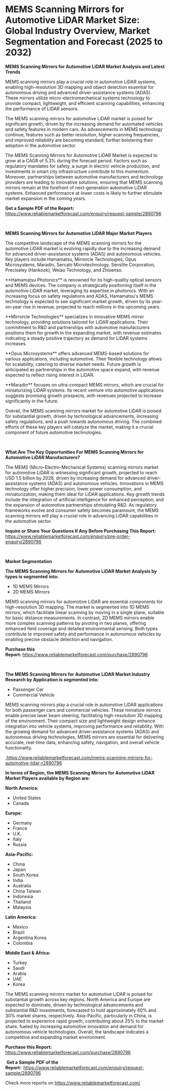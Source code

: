 <p><h1>MEMS Scanning Mirrors for Automotive LiDAR Market Size: Global Industry Overview, Market Segmentation and Forecast (2025 to 2032)</h1></p><p><strong>MEMS Scanning Mirrors for Automotive LiDAR Market Analysis and Latest Trends</strong></p>
<p><p>MEMS scanning mirrors play a crucial role in automotive LiDAR systems, enabling high-resolution 3D mapping and object detection essential for autonomous driving and advanced driver-assistance systems (ADAS). These mirrors utilize micro-electromechanical systems technology to provide compact, lightweight, and efficient scanning capabilities, enhancing the performance of LiDAR sensors.</p><p>The MEMS scanning mirrors for automotive LiDAR market is poised for significant growth, driven by the increasing demand for automated vehicles and safety features in modern cars. As advancements in MEMS technology continue, features such as better resolution, higher scanning frequencies, and improved reliability are becoming standard, further bolstering their adoption in the automotive sector.</p><p>The MEMS Scanning Mirrors for Automotive LiDAR Market is expected to grow at a CAGR of 5.3% during the forecast period. Factors such as regulatory mandates for safety, a surge in electric vehicle production, and investments in smart city infrastructure contribute to this momentum. Moreover, partnerships between automotive manufacturers and technology providers are leading to innovative solutions, ensuring that MEMS scanning mirrors remain at the forefront of next-generation automotive LiDAR systems. Enhanced performance at lower costs is likely to further stimulate market expansion in the coming years.</p></p>
<p><strong>Get a Sample PDF of the Report:&nbsp;</strong> <a href="https://www.reliablemarketforecast.com/enquiry/request-sample/2890796?utm_campaign=2202&utm_medium=2&utm_source=Github&utm_content=ia&utm_term=14032025&utm_id=mems-scanning-mirrors-for-automotive-lidar">https://www.reliablemarketforecast.com/enquiry/request-sample/2890796</a></p>
<p>&nbsp;</p>
<p><strong>MEMS Scanning Mirrors for Automotive LiDAR Major Market Players</strong></p>
<p><p>The competitive landscape of the MEMS scanning mirrors for the automotive LiDAR market is evolving rapidly due to the increasing demand for advanced driver-assistance systems (ADAS) and autonomous vehicles. Key players include Hamamatsu, Mirrorcle Technologies, Opus Microsystems, Maradin, Sercalo Microtechnology, Senslite Corporation, Preciseley (Hankook), Weiao Technology, and Zhisenso.</p><p>**Hamamatsu Photonics** is renowned for its high-quality optical sensors and MEMS devices. The company is strategically positioning itself in the automotive LiDAR market, leveraging its expertise in photonics. With an increasing focus on safety regulations and ADAS, Hamamatsu's MEMS technology is expected to see significant market growth, driven by its year-on-year rise in revenue, projected to reach millions in the upcoming years.</p><p>**Mirrorcle Technologies** specializes in innovative MEMS mirror technology, providing solutions tailored for LiDAR applications. Their commitment to R&D and partnerships with automotive manufacturers positions them for growth in the expanding market, with revenue estimates indicating a steady positive trajectory as demand for LiDAR systems increases.</p><p>**Opus Microsystems** offers advanced MEMS-based solutions for various applications, including automotive. Their flexible technology allows for scalability, catering to diverse market needs. Future growth is anticipated as partnerships in the automotive space expand, with revenue expected to reflect rising interest in LiDAR.</p><p>**Maradin** focuses on ultra-compact MEMS mirrors, which are crucial for miniaturizing LiDAR systems. Its recent venture into automotive applications suggests promising growth prospects, with revenues projected to increase significantly in the future.</p><p>Overall, the MEMS scanning mirrors market for automotive LiDAR is poised for substantial growth, driven by technological advancements, increasing safety regulations, and a push towards autonomous driving. The combined efforts of these key players will catalyze the market, making it a crucial component of future automotive technologies.</p></p>
<p>&nbsp;</p>
<p><strong>What Are The Key Opportunities For MEMS Scanning Mirrors for Automotive LiDAR Manufacturers?</strong></p>
<p><p>The MEMS (Micro-Electro-Mechanical Systems) scanning mirrors market for automotive LiDAR is witnessing significant growth, projected to reach USD 1.5 billion by 2028, driven by increasing demand for advanced driver-assistance systems (ADAS) and autonomous vehicles. Innovations in MEMS technology offer higher precision, lower power consumption, and miniaturization, making them ideal for LiDAR applications. Key growth trends include the integration of artificial intelligence for enhanced perception, and the expansion of automotive partnerships stimulating R&D. As regulatory frameworks evolve and consumer safety becomes paramount, the MEMS scanning mirrors will play a crucial role in advancing LiDAR capabilities in the automotive sector.</p></p>
<p><strong>Inquire or Share Your Questions If Any Before Purchasing This Report:</strong> <a href="https://www.reliablemarketforecast.com/enquiry/pre-order-enquiry/2890796?utm_campaign=2202&utm_medium=2&utm_source=Github&utm_content=ia&utm_term=14032025&utm_id=mems-scanning-mirrors-for-automotive-lidar">https://www.reliablemarketforecast.com/enquiry/pre-order-enquiry/2890796</a></p>
<p>&nbsp;</p>
<p><strong>Market Segmentation</strong></p>
<p><strong>The MEMS Scanning Mirrors for Automotive LiDAR Market Analysis by types is segmented into:</strong></p>
<p><ul><li>1D MEMS Mirrors</li><li>2D MEMS Mirrors</li></ul></p>
<p><p>MEMS scanning mirrors for automotive LiDAR are essential components for high-resolution 3D mapping. The market is segmented into 1D MEMS mirrors, which facilitate linear scanning by moving in a single plane, suitable for basic distance measurements. In contrast, 2D MEMS mirrors enable more complex scanning patterns by pivoting in two planes, offering enhanced field coverage and detailed environmental sensing. Both types contribute to improved safety and performance in autonomous vehicles by enabling precise obstacle detection and navigation.</p></p>
<p><strong>Purchase this Report:&nbsp;</strong><a href="https://www.reliablemarketforecast.com/purchase/2890796?utm_campaign=2202&utm_medium=2&utm_source=Github&utm_content=ia&utm_term=14032025&utm_id=mems-scanning-mirrors-for-automotive-lidar">https://www.reliablemarketforecast.com/purchase/2890796</a></p>
<p>&nbsp;</p>
<p><strong>The MEMS Scanning Mirrors for Automotive LiDAR Market Industry Research by Application is segmented into:</strong></p>
<p><ul><li>Passenger Car</li><li>Commercial Vehicle</li></ul></p>
<p><p>MEMS scanning mirrors play a crucial role in automotive LiDAR applications for both passenger cars and commercial vehicles. These miniature mirrors enable precise laser beam steering, facilitating high-resolution 3D mapping of the environment. Their compact size and lightweight design enhance integration into vehicle systems, improving performance and reliability. With the growing demand for advanced driver-assistance systems (ADAS) and autonomous driving technologies, MEMS mirrors are essential for delivering accurate, real-time data, enhancing safety, navigation, and overall vehicle functionality.</p></p>
<p><a href="https://www.reliablemarketforecast.com/mems-scanning-mirrors-for-automotive-lidar-r2890796?utm_campaign=2202&utm_medium=2&utm_source=Github&utm_content=ia&utm_term=14032025&utm_id=mems-scanning-mirrors-for-automotive-lidar">&nbsp;https://www.reliablemarketforecast.com/mems-scanning-mirrors-for-automotive-lidar-r2890796</a></p>
<p><strong>In terms of Region, the MEMS Scanning Mirrors for Automotive LiDAR Market Players available by Region are:</strong></p>
<p>
    <p> <strong> North America: </strong>
        <ul>
            <li>United States</li>
            <li>Canada</li>
        </ul>
        </p> 
    <p> <strong> Europe: </strong>
        <ul>
            <li>Germany</li>
            <li>France</li>
            <li>U.K.</li>
            <li>Italy</li>
            <li>Russia</li>
        </ul>
        </p> 
    <p> <strong> Asia-Pacific: </strong>
        <ul>
            <li>China</li>
            <li>Japan</li>
            <li>South Korea</li>
            <li>India</li>
            <li>Australia</li>
            <li>China Taiwan</li>
            <li>Indonesia</li>
            <li>Thailand</li>
            <li>Malaysia</li>
        </ul>
        </p> 
    <p> <strong> Latin America: </strong>
        <ul>
            <li>Mexico</li>
            <li>Brazil</li>
            <li>Argentina Korea</li>
            <li>Colombia</li>
        </ul>
        </p> 
    <p> <strong> Middle East & Africa: </strong>
        <ul>
            <li>Turkey</li>
            <li>Saudi</li>
            <li>Arabia</li>
            <li>UAE</li>
            <li>Korea</li>
        </ul>
    </p>
    </p>
<p><p>The MEMS scanning mirrors market for automotive LiDAR is poised for substantial growth across key regions. North America and Europe are expected to dominate, driven by technological advancements and substantial R&D investments, forecasted to hold approximately 40% and 30% market shares, respectively. Asia-Pacific, particularly in China, is projected to experience rapid growth, contributing about 25% to the market share, fueled by increasing automotive innovation and demand for autonomous vehicle technologies. Overall, the landscape indicates a competitive and expanding market environment.</p></p>
<p><strong>Purchase this Report: </strong><a href="https://www.reliablemarketforecast.com/purchase/2890796?utm_campaign=2202&utm_medium=2&utm_source=Github&utm_content=ia&utm_term=14032025&utm_id=mems-scanning-mirrors-for-automotive-lidar">https://www.reliablemarketforecast.com/purchase/2890796</a></p>
<p>&nbsp;<strong>Get a Sample PDF of the Report:&nbsp;&nbsp;</strong><a href="https://www.reliablemarketforecast.com/enquiry/request-sample/2890796?utm_campaign=2202&utm_medium=2&utm_source=Github&utm_content=ia&utm_term=14032025&utm_id=mems-scanning-mirrors-for-automotive-lidar">https://www.reliablemarketforecast.com/enquiry/request-sample/2890796</a></p>
<p><strong></strong></p>
<p>Check more reports on <a href="https://www.reliablemarketforecast.com/?utm_campaign=2202&utm_medium=2&utm_source=Github&utm_content=ia&utm_term=14032025&utm_id=mems-scanning-mirrors-for-automotive-lidar">https://www.reliablemarketforecast.com/</a></p>